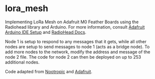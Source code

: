 # lora_mesh
Implementing LoRa Mesh on Adafruit M0 Feather Boards using the Radiohead library and Arduino. For more information, consult [Adafruit Arduino IDE Setup](https://learn.adafruit.com/adafruit-feather-m0-basic-proto/setup) and [RadioHead Docs](http://www.airspayce.com/mikem/arduino/RadioHead/index.html).

Node 1 is setup to respond to any messages that it gets, while all other nodes are setup to send messages to node 1 (acts as a bridge node). To add more nodes to the network, modify the address and message of the node 2 file. The code for node 2 can then be deployed on up to 253 additional nodes.

Code adapted from [Nootropic](https://github.com/nootropicdesign/lora-mesh)  and [Adafruit](https://github.com/adafruit/RadioHead/tree/master/examples/feather).
